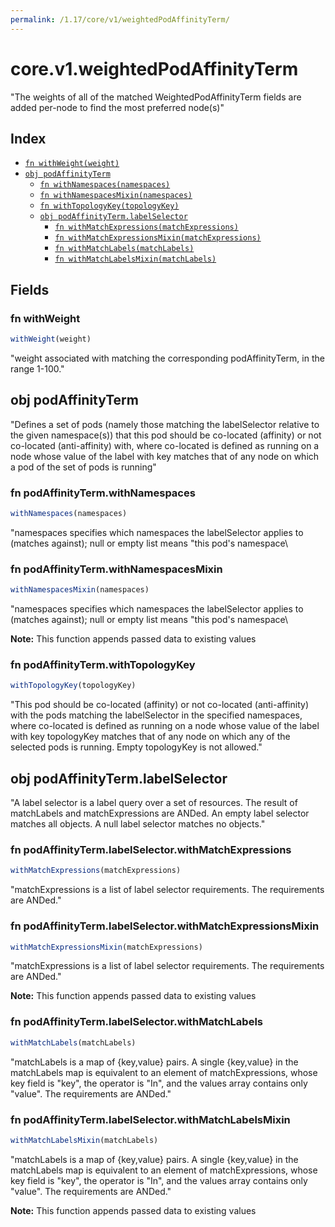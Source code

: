 ```yaml
---
permalink: /1.17/core/v1/weightedPodAffinityTerm/
---
```


# core.v1.weightedPodAffinityTerm

"The weights of all of the matched WeightedPodAffinityTerm fields are added per-node to find the most preferred node(s)"

## Index

* [`fn withWeight(weight)`](#fn-withweight)
* [`obj podAffinityTerm`](#obj-podaffinityterm)
  * [`fn withNamespaces(namespaces)`](#fn-podaffinitytermwithnamespaces)
  * [`fn withNamespacesMixin(namespaces)`](#fn-podaffinitytermwithnamespacesmixin)
  * [`fn withTopologyKey(topologyKey)`](#fn-podaffinitytermwithtopologykey)
  * [`obj podAffinityTerm.labelSelector`](#obj-podaffinitytermlabelselector)
    * [`fn withMatchExpressions(matchExpressions)`](#fn-podaffinitytermlabelselectorwithmatchexpressions)
    * [`fn withMatchExpressionsMixin(matchExpressions)`](#fn-podaffinitytermlabelselectorwithmatchexpressionsmixin)
    * [`fn withMatchLabels(matchLabels)`](#fn-podaffinitytermlabelselectorwithmatchlabels)
    * [`fn withMatchLabelsMixin(matchLabels)`](#fn-podaffinitytermlabelselectorwithmatchlabelsmixin)

## Fields

### fn withWeight

```ts
withWeight(weight)
```

"weight associated with matching the corresponding podAffinityTerm, in the range 1-100."

## obj podAffinityTerm

"Defines a set of pods (namely those matching the labelSelector relative to the given namespace(s)) that this pod should be co-located (affinity) or not co-located (anti-affinity) with, where co-located is defined as running on a node whose value of the label with key <topologyKey> matches that of any node on which a pod of the set of pods is running"

### fn podAffinityTerm.withNamespaces

```ts
withNamespaces(namespaces)
```

"namespaces specifies which namespaces the labelSelector applies to (matches against); null or empty list means \"this pod's namespace\

### fn podAffinityTerm.withNamespacesMixin

```ts
withNamespacesMixin(namespaces)
```

"namespaces specifies which namespaces the labelSelector applies to (matches against); null or empty list means \"this pod's namespace\

**Note:** This function appends passed data to existing values

### fn podAffinityTerm.withTopologyKey

```ts
withTopologyKey(topologyKey)
```

"This pod should be co-located (affinity) or not co-located (anti-affinity) with the pods matching the labelSelector in the specified namespaces, where co-located is defined as running on a node whose value of the label with key topologyKey matches that of any node on which any of the selected pods is running. Empty topologyKey is not allowed."

## obj podAffinityTerm.labelSelector

"A label selector is a label query over a set of resources. The result of matchLabels and matchExpressions are ANDed. An empty label selector matches all objects. A null label selector matches no objects."

### fn podAffinityTerm.labelSelector.withMatchExpressions

```ts
withMatchExpressions(matchExpressions)
```

"matchExpressions is a list of label selector requirements. The requirements are ANDed."

### fn podAffinityTerm.labelSelector.withMatchExpressionsMixin

```ts
withMatchExpressionsMixin(matchExpressions)
```

"matchExpressions is a list of label selector requirements. The requirements are ANDed."

**Note:** This function appends passed data to existing values

### fn podAffinityTerm.labelSelector.withMatchLabels

```ts
withMatchLabels(matchLabels)
```

"matchLabels is a map of {key,value} pairs. A single {key,value} in the matchLabels map is equivalent to an element of matchExpressions, whose key field is \"key\", the operator is \"In\", and the values array contains only \"value\". The requirements are ANDed."

### fn podAffinityTerm.labelSelector.withMatchLabelsMixin

```ts
withMatchLabelsMixin(matchLabels)
```

"matchLabels is a map of {key,value} pairs. A single {key,value} in the matchLabels map is equivalent to an element of matchExpressions, whose key field is \"key\", the operator is \"In\", and the values array contains only \"value\". The requirements are ANDed."

**Note:** This function appends passed data to existing values